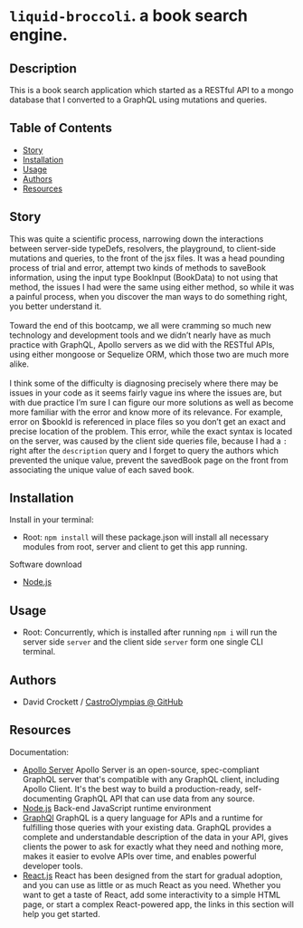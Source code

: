 # `liquid-broccoli`. a book search engine.

## Description
This is a book search application which started as a RESTful API to a mongo database that I converted to a GraphQL using mutations and queries.

## Table of Contents
- [Story](#Story)
- [Installation](#Installation)
- [Usage](#Usage)
- [Authors](#Authors)
- [Resources](#Resources)


## Story

This was quite a scientific process, narrowing down the interactions between server-side typeDefs, resolvers, the playground, to client-side mutations and queries, to the front of the jsx files. It was a head pounding process of trial and error, attempt two kinds of methods to saveBook information, using the input type BookInput (BookData) to not using that method, the issues I had were the same using either method, so while it was a painful process, when you discover the man ways to do something right, you better understand it. 
<br><br>
Toward the end of this bootcamp, we all were cramming so much new technology and development tools and we didn’t nearly have as much practice with GraphQL, Apollo servers as we did with the RESTful APIs, using either mongoose or Sequelize ORM, which those two are much more alike.
<br><br>
I think some of the difficulty is diagnosing precisely where there may be issues in your code as it seems fairly vague ins where the issues are, but with due practice I’m sure I can figure our more solutions as well as become more familiar with the error and know more of its relevance. For example, error on $bookId is referenced in place files so you don’t get an exact and precise location of the problem. This error, while the exact syntax is located on the server, was caused by the client side queries file, because I had a `:` right after the `description` query and I forget to query the authors which prevented the unique value, prevent the savedBook page on the front from associating the unique value of each saved book.



## Installation
Install in your terminal:
  <br>
* Root: `npm install` will these package.json will install all necessary modules from root, server and client to get this app running.
  <br>

Software download
* <a href="https://nodejs.org/en/docs/">Node.js</a>
  <br>

## Usage

* Root: Concurrently, which is installed after running `npm i` will run the server side `server` and the client side `server` form one single CLI terminal.

## Authors

* David Crockett / <a href="https://github.com/CastroOlympias">CastroOlympias @ GitHub</a>

## Resources
Documentation:
  <br>
* <a href="https://www.apollographql.com/docs/apollo-server/">Apollo Server</a> Apollo Server is an open-source, spec-compliant GraphQL server that's compatible with any GraphQL client, including Apollo Client. It's the best way to build a production-ready, self-documenting GraphQL API that can use data from any source.
  <br>
* <a href="https://nodejs.org/en/docs/">Node.js</a> Back-end JavaScript runtime environment
  <br>
* <a href="https://graphql.org/">GraphQl</a> GraphQL is a query language for APIs and a runtime for fulfilling those queries with your existing data. GraphQL provides a complete and understandable description of the data in your API, gives clients the power to ask for exactly what they need and nothing more, makes it easier to evolve APIs over time, and enables powerful developer tools.
  <br>
* <a href="https://reactjs.org/docs/getting-started.html">React.js</a> React has been designed from the start for gradual adoption, and you can use as little or as much React as you need. Whether you want to get a taste of React, add some interactivity to a simple HTML page, or start a complex React-powered app, the links in this section will help you get started.
  <br>

